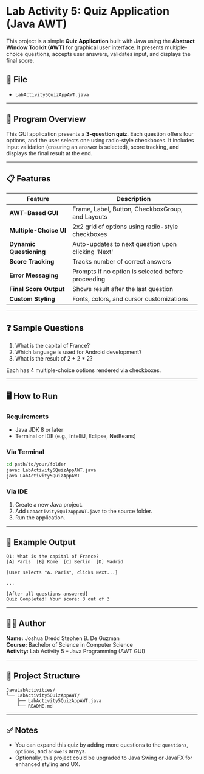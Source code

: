 # Lab Activity 5: Quiz Application (Java AWT)

This project is a simple **Quiz Application** built with Java using the **Abstract Window Toolkit (AWT)** for graphical user interface. It presents multiple-choice questions, accepts user answers, validates input, and displays the final score.

## 📄 File
- `LabActivity5QuizAppAWT.java`

---

## 🧠 Program Overview

This GUI application presents a **3-question quiz**. Each question offers four options, and the user selects one using radio-style checkboxes. It includes input validation (ensuring an answer is selected), score tracking, and displays the final result at the end.

---

## 📋 Features

| Feature                | Description |
|------------------------|-------------|
| **AWT-Based GUI**      | Frame, Label, Button, CheckboxGroup, and Layouts |
| **Multiple-Choice UI** | 2x2 grid of options using radio-style checkboxes |
| **Dynamic Questioning**| Auto-updates to next question upon clicking 'Next' |
| **Score Tracking**     | Tracks number of correct answers |
| **Error Messaging**    | Prompts if no option is selected before proceeding |
| **Final Score Output** | Shows result after the last question |
| **Custom Styling**     | Fonts, colors, and cursor customizations |

---

## ❓ Sample Questions

1. What is the capital of France?  
2. Which language is used for Android development?  
3. What is the result of 2 + 2 * 2?

Each has 4 multiple-choice options rendered via checkboxes.

---

## 🖥️ How to Run

### Requirements
- Java JDK 8 or later
- Terminal or IDE (e.g., IntelliJ, Eclipse, NetBeans)

### Via Terminal
```bash
cd path/to/your/folder
javac LabActivity5QuizAppAWT.java
java LabActivity5QuizAppAWT
```

### Via IDE
1. Create a new Java project.
2. Add `LabActivity5QuizAppAWT.java` to the source folder.
3. Run the application.

---

## 🧾 Example Output

```
Q1: What is the capital of France?
[A] Paris  [B] Rome  [C] Berlin  [D] Madrid

[User selects "A. Paris", clicks Next...]

...

[After all questions answered]
Quiz Completed! Your score: 3 out of 3
```

---

## 👨‍🎓 Author

**Name:** Joshua Dredd Stephen B. De Guzman  
**Course:** Bachelor of Science in Computer Science  
**Activity:** Lab Activity 5 – Java Programming (AWT GUI)

---

## 📁 Project Structure

```
JavaLabActivities/
└── LabActivity5QuizAppAWT/
    ├── LabActivity5QuizAppAWT.java
    └── README.md
```

---

## ✅ Notes

- You can expand this quiz by adding more questions to the `questions`, `options`, and `answers` arrays.
- Optionally, this project could be upgraded to Java Swing or JavaFX for enhanced styling and UX.
